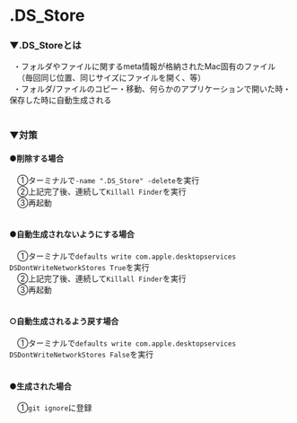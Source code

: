 # .DS_Store
### ▼.DS_Storeとは<br>
&ensp;・フォルダやファイルに関するmeta情報が格納されたMac固有のファイル<br>
&ensp;　（毎回同じ位置、同じサイズにファイルを開く、等）<br>
&ensp;・フォルダ/ファイルのコピー・移動、何らかのアプリケーションで開いた時・保存した時に自動生成される
<br>
<br>
### ▼対策<br>
#### ●削除する場合<br>
&ensp;&ensp;①ターミナルで`-name ".DS_Store" -delete`を実行<br>
&ensp;&ensp;②上記完了後、連続して`Killall Finder`を実行<br>
&ensp;&ensp;③再起動<br>
<br>
#### ●自動生成されないようにする場合<br>
&ensp;&ensp;①ターミナルで`defaults write com.apple.desktopservices DSDontWriteNetworkStores True`を実行<br>
&ensp;&ensp;②上記完了後、連続して`Killall Finder`を実行<br>
&ensp;&ensp;③再起動<br>
<br>
#### ○自動生成されるよう戻す場合<br>
&ensp;&ensp;①ターミナルで`defaults write com.apple.desktopservices DSDontWriteNetworkStores False`を実行<br>
<br>
#### ●生成された場合<br>
&ensp;&ensp;①`git ignore`に登録<br>
<br>

